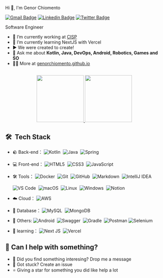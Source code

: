 Hi 👋, I'm Genor Chiomento

[![Gmail Badge](https://img.shields.io/badge/-genor.chiomento@gmail.com-c14438?style=flat&logo=Gmail&logoColor=white)](mailto:genor.chiomento@gmail.com "Connect via Email")
[![Linkedin Badge](https://img.shields.io/badge/Genor%20Chiomento-0072b1?style=flat&logo=Linkedin&logoColor=white)](https://www.linkedin.com/in/genorchiomento/ "Connect on LinkedIn")
[![Twitter Badge](https://img.shields.io/badge/-@genorchiomento-00acee?style=flat&logo=Twitter&logoColor=white)](https://twitter.com/intent/follow?screen_name=genorchiomento "Follow on Twitter")

Software Engineer

- 🔭 I’m currently working at [CISP](https://github.com/cisp-it/)
- 🌱 I’m currently learning NextJS with Vercel
- ▶️ We were created to create!
- 💬 Ask me about **Kotlin, Java, DevOps, Android, Robotics, Games and SO**
- 👨‍💻 More at [genorchiomento.github.io](https://genorchiomento.github.io/)

##

<div align="center">
  <a href="https://github.com/genorchiomento">
    <img height="150em" src="https://github-readme-stats.vercel.app/api?username=genorchiomento&show_icons=true&theme=dracula&count_private=true&include_all_commits=true"/>
    <img height="150em" src="https://github-readme-stats.vercel.app/api/top-langs/?username=genorchiomento&hide=CSS,Jinja,Shell,Vim%20Script,HTML,GDB&langs_count=5&layout=compact&theme=dracula&count_private=true"/>
  </a>
</div>

##

## 🛠 &nbsp;Tech Stack
- 🪨 Back-end：
  ![Kotlin](https://img.shields.io/badge/Kotlin-%237F52FF.svg?style=flat-circle&logo=kotlin&logoColor=white)&nbsp;
  ![Java](https://img.shields.io/badge/Java-white?style=flat-circle&logo=openjdk&logoColor=black)&nbsp;
  ![Spring](https://img.shields.io/badge/Spring-%236DB33F.svg?style=flat-circle&logo=spring&logoColor=white)&nbsp;
  
- 💻 Front-end：
  ![HTML5](https://img.shields.io/badge/HTML5-%23E34F26.svg?style=flat-circle&logo=html5&logoColor=white)&nbsp;
  ![CSS3](https://img.shields.io/badge/CSS3-%231572B6.svg?style=flat-circle&logo=css3&logoColor=white)&nbsp;
  ![JavaScript](https://img.shields.io/badge/JavaScript-%23323330.svg?style=flat-circle&logo=javascript&logoColor=%23F7DF1E)&nbsp;

- 🛠️ Tools：
  ![Docker](https://img.shields.io/badge/Docker-%230db7ed.svg?style=flat-circle&logo=docker&logoColor=white)&nbsp;
  ![Git](https://img.shields.io/badge/Git-grey?style=flat-circle&logo=git)&nbsp;
  ![GitHub](https://img.shields.io/badge/GitHub-%23121011.svg?style=flat-circle&logo=github&logoColor=white)&nbsp;
  ![Markdown](https://img.shields.io/badge/Markdown-05122A?style=flat-circle&logo=markdown)&nbsp;
  ![IntelliJ IDEA](https://img.shields.io/badge/IntelliJIDEA-000000.svg?logo=intellij-idea)&nbsp;
  
  ![VS Code](https://img.shields.io/badge/VSCode-gray.svg?logo=visualstudiocode)&nbsp;
  ![macOS](https://img.shields.io/badge/macOS-000000?style=flat-circle&logo=macos&logoColor=F0F0F0)&nbsp;
  ![Linux](https://img.shields.io/badge/Linux-FCC624?style=flat-circle&logo=linux&logoColor=black)&nbsp;
  ![Windows](https://img.shields.io/badge/Windows-0078D6?style=flat-circle&logo=windows&logoColor=white)&nbsp;
  ![Notion](https://img.shields.io/badge/Notion-%23000000.svg?style=flat-circle&logo=notion&logoColor=white)&nbsp;

- ☁️ Cloud：
  ![AWS](https://img.shields.io/badge/AWS-grey?&logo=Amazon-AWS&logoColor=F90)&nbsp;

- 🎲 Database：
  ![MySQL](https://img.shields.io/badge/MySQL-%2300f.svg?style=flat-circle&logo=mysql&logoColor=white)&nbsp;
  ![MongoDB](https://img.shields.io/badge/MongoDB-%234ea94b.svg?style=flat-circle&logo=mongodb&logoColor=white)&nbsp;

- 🚀 Others:
  ![Android](https://img.shields.io/badge/Android-3DDC84?style=flat-circle&logo=android&logoColor=white)&nbsp;
  ![Swagger](https://img.shields.io/badge/Swagger-%23Clojure?style=flat-circle&logo=swagger&logoColor=white)&nbsp;
  ![Gradle](https://img.shields.io/badge/Gradle-02303A.svg?style=flat-circle&logo=Gradle&logoColor=white)&nbsp;
  ![Postman](https://img.shields.io/badge/Postman-FF6C37?style=flat-circle&logo=postman&logoColor=white)
  ![Selenium](https://img.shields.io/badge/Selenium-%43B02A?style=flat-circle&logo=selenium&logoColor=white)&nbsp;

- 🌱 learning：
  ![Next JS](https://img.shields.io/badge/NextJS-black?style=flat-circle&logo=next.js&logoColor=white)&nbsp;
  ![Vercel](https://img.shields.io/badge/Vercel-green?style=flat-circle&logo=Vercel&logoColor=white)&nbsp;

## 🤔 Can I help with something?

- 💬 Did you find something interesing? Drop me a message
- 🐞 Got stuck? Create an issue
- ⭐ Giving a star for something you did like help a lot
